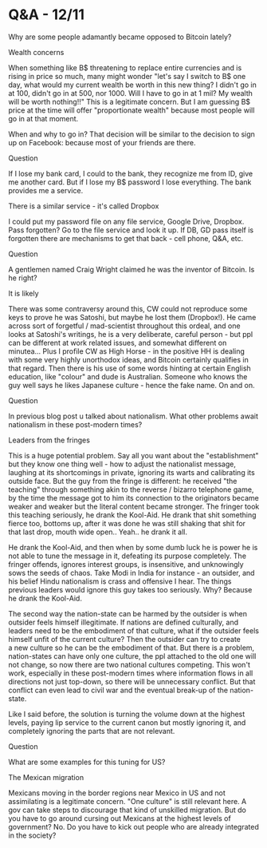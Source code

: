 # Q&A - 12/11

Why are some people adamantly became opposed to Bitcoin lately?

Wealth concerns

When something like B$ threatening to replace entire currencies and is rising in price so much, many might wonder "let's say I switch to B$ one day, what would my current wealth be worth in this new thing? I didn't go in at 100, didn't go in at 500, nor 1000. Will I have to go in at 1 mil? My wealth will be worth nothing!!" This is a legitimate concern. But I am guessing B$ price at the time will offer "proportionate wealth" because most people will go in at that moment.

When and why to go in? That decision will be similar to the decision to sign up on Facebook: because most of your friends are there.

Question

If I lose my bank card, I could to the bank, they recognize me from ID, give me another card. But if I lose my B$ password I lose everything. The bank provides me a service.

There is a similar service - it's called Dropbox

I could put my password file on any file service, Google Drive, Dropbox. Pass forgotten? Go to the file service and look it up. If DB, GD pass itself is forgotten there are mechanisms to get that back - cell phone, Q&A, etc.

Question

A gentlemen named Craig Wright claimed he was the inventor of Bitcoin. Is he right?

It is likely

There was some contraversy around this, CW could not reproduce some keys to prove he was Satoshi, but maybe he lost them (Dropbox!). He came across sort of forgetful / mad-scientist throughout this ordeal, and one looks at Satoshi's writings, he is a very deliberate, careful person - but ppl can be different at work related issues, and somewhat different on minutea... Plus I profile CW as High Horse - in the positive HH is dealing with some very highly unorthodox ideas, and Bitcoin certainly qualifies in that regard. Then there is his use of some words hinting at certain English education, like "colour" and dude is Australian. Someone who knows the guy well says he likes Japanese culture - hence the fake name. On and on.

Question

In previous blog post u talked about nationalism. What other problems await nationalism in these post-modern times?

Leaders from the fringes

This is a huge potential problem. Say all you want about the "establishment" but they know one thing well - how to adjust the nationalist message, laughing at its shortcomings in private, ignoring its warts and calibrating its outside face. But the guy from the fringe is different: he received "the teaching" through something akin to the reverse / bizarro telephone game, by the time the message got to him its connection to the originators became weaker and weaker but the literal content became stronger. The fringer took this teaching seriously, he drank the Kool-Aid. He drank that shit something fierce too, bottoms up, after it was done he was still shaking that shit for that last drop, mouth wide open.. Yeah.. he drank it all.

He drank the Kool-Aid, and then when by some dumb luck he is power he is not able to tune the message in it, defeating its purpose completely. The fringer offends, ignores interest groups, is insensitive, and unknowingly sows the seeds of chaos. Take Modi in India for instance - an outsider, and his belief Hindu nationalism is crass and offensive I hear. The things previous leaders would ignore this guy takes too seriously. Why? Because he drank the Kool-Aid.

The second way the nation-state can be harmed by the outsider is when outsider feels himself illegitimate. If nations are defined culturally, and leaders need to be the embodiment of that culture, what if the outsider feels himself unfit of the current culture? Then the outsider can try to create a new culture so he can be the embodiment of that. But there is a problem, nation-states can have only one culture, the ppl attached to the old one will not change, so now there are two national cultures competing. This won't work, especially in these post-modern times where information flows in all directions not just top-down, so there will be unnecessary conflict. But that conflict can even lead to civil war and the eventual break-up of the nation-state.

Like I said before, the solution is turning the volume down at the highest levels, paying lip service to the current canon but mostly ignoring it, and completely ignoring the parts that are not relevant.

Question

What are some examples for this tuning for US?

The Mexican migration

Mexicans moving in the border regions near Mexico in US and not assimilating is a legitimate concern. "One culture" is still relevant here. A gov can take steps to discourage that kind of unskilled migration. But do you have to go around cursing out Mexicans at the highest levels of government? No. Do you have to kick out people who are already integrated in the society?













